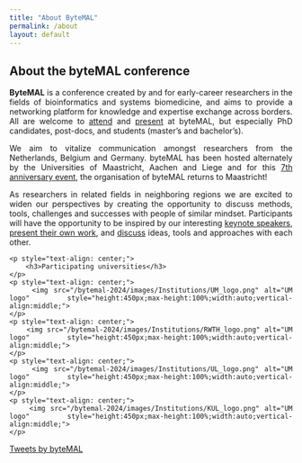 ```yaml
---
title: "About ByteMAL"
permalink: /about
layout: default
---
```


<div class="row">
  <div class="col-sm-8 px-3" style="text-align: justify">
    <h2 id="about-the-bytemal-conference">About the byteMAL conference</h2>
    <p><strong>ByteMAL</strong> is a conference created by and for early-career researchers in the fields of bioinformatics and systems biomedicine, 
    and aims to provide a networking platform for knowledge and expertise exchange across borders. 
    All are welcome to <a href="/bytemal-2024/register">attend</a> and <a href="/bytemal-2024/submit">present</a> at
    byteMAL, but especially PhD candidates, post-docs, and students (master’s and bachelor’s).</p>
    <p>We aim to vitalize communication amongst researchers from the Netherlands, Belgium and Germany. 
    byteMAL has been hosted alternately by the Universities of Maastricht, Aachen and
    Liege and for this <a href="/bytemal-2024/program">7th anniversary event</a>, 
    the organisation of byteMAL returns to Maastricht! </p>
    <p>As researchers in related fields in neighboring regions we are excited to widen our perspectives by creating the opportunity to discuss methods, 
    tools, challenges and successes with people of similar mindset. 
    Participants will have the opportunity to be inspired by our interesting <a href="/bytemal-2024/program">keynote speakers</a>, 
    <a href="/submit">present their own work</a>, and <a href="/bytemal-2024/register">discuss</a> ideas, tools and approaches with each other.</p>

    <p style="text-align: center;">
        <h3>Participating universities</h3>
    </p>
    <p style="text-align: center;">
        <img src="/bytemal-2024/images/Institutions/UM_logo.png" alt="UM logo" style="height:450px;max-height:100%;width:auto;vertical-align:middle;">
    </p>
    <p style="text-align: center;">
        <img src="/bytemal-2024/images/Institutions/RWTH_logo.png" alt="UM logo" style="height:450px;max-height:100%;width:auto;vertical-align:middle;">
    </p>
    <p style="text-align: center;">
        <img src="/bytemal-2024/images/Institutions/UL_logo.png" alt="UM logo" style="height:450px;max-height:100%;width:auto;vertical-align:middle;">
    </p>
    <p style="text-align: center;">
        <img src="/bytemal-2024/images/Institutions/KUL_logo.png" alt="UM logo" style="height:450px;max-height:100%;width:auto;vertical-align:middle;">
    </p>
  </div>
  
  <div class="col-sm-4 px-3">
    <a class="twitter-timeline" data-lang="en" data-height="800" data-dnt="true" data-theme="dark" href="https://twitter.com/byteMAL?ref_src=twsrc%5Etfw">Tweets by byteMAL</a> <script async src="https://platform.twitter.com/widgets.js" charset="utf-8"></script>  
  </div>
  
</div>
  





